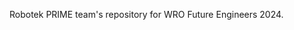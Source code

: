 Robotek PRIME team's repository for WRO Future Engineers 2024.
<body>
<Robotek PRIME team's repository for WRO Future Engineers 2024.>
<a href=https://github.com/RobotekPRIME2024/WRO-FE24/blob/main/Images/Robotek.png>
</a>
</body>

